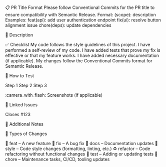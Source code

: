 :clipboard: PR Title Format
Please follow Conventional Commits for the PR title to ensure compatibility with Semantic Release.
 Format: <type>(scope): description
 Examples:
feat(api): add user authentication endpoint
fix(ui): resolve button alignment issue
chore(deps): update dependencies

:rocket: Description

<!-- Provide a clear and concise description of the changes made in this PR. Include any background context, what problem it solves, and any additional information that could help reviewers. --> 
:white_check_mark: Checklist
 My code follows the style guidelines of this project.
 I have performed a self-review of my code.
 I have added tests that prove my fix is effective or that my feature works.
 I have added necessary documentation (if applicable).
 My changes follow the Conventional Commits format for Semantic Release.

:test_tube: How to Test

<!-- Provide clear steps on how a reviewer can test your changes. -->
Step 1
Step 2
Step 3

:camera_with_flash: Screenshots (if applicable)

<!-- Add screenshots or GIFs to demonstrate the changes if applicable. --> 
:memo: Linked Issues

<!-- Link any related issues or tasks using `Fixes #issue_number` or `Closes #issue_number`. -->
Closes #123

:speech_balloon: Additional Notes

<!-- Add any other context or information here. --> 
:bookmark: Types of Changes

<!-- Choose one or more of the following types of changes based on the Conventional Commits format: -->
:rocket: feat – A new feature
:bug: fix – A bug fix
:memo: docs – Documentation updates
:art: style – Code style changes (formatting, linting, etc.)
:recycle: refactor – Code refactoring without functional changes
:rotating_light: test – Adding or updating tests
:construction: chore – Maintenance tasks, CI/CD, tooling updates












